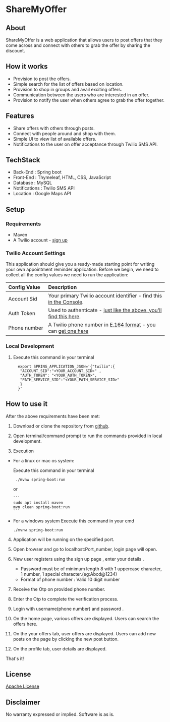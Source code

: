 # ShareMyOffer


## About

ShareMyOffer is a web application that allows users to post offers that they come across and connect with others to grab the offer by sharing the discount.



## How it works

- Provision to post the offers.
- Simple search for the list of offers based on location.
- Provision to shop in groups and avail exciting offers.
- Communication between the users who are interested in an offer.
- Provision to notify the user when others agree to grab the offer together.


## Features

- Share offers with others through posts.
- Connect with people around and shop with them.
- Simple UI to view list of available offers.
- Notifications to the user on offer acceptance through Twilio SMS API.


## TechStack 

- Back-End : Spring boot
- Front-End : Thymeleaf, HTML, CSS, JavaScript
- Database : MySQL
- Notifications : Twilio SMS API
- Location : Google Maps API

## Setup
### Requirements
 - Maven
 - A Twilio account - [sign up](https://www.twilio.com/try-twilio)


### Twilio Account Settings

This application should give you a ready-made starting point for writing your
own appointment reminder application. Before we begin, we need to collect
all the config values we need to run the application:

| Config&nbsp;Value | Description                                                                                                                                                  |
| :---------------- | :----------------------------------------------------------------------------------------------------------------------------------------------------------- |
| Account&nbsp;Sid  | Your primary Twilio account identifier - find this [in the Console](https://www.twilio.com/console).                                                         |
| Auth&nbsp;Token   | Used to authenticate - [just like the above, you'll find this here](https://www.twilio.com/console).                                                         |
| Phone&nbsp;number | A Twilio phone number in [E.164 format](https://en.wikipedia.org/wiki/E.164) - you can [get one here](https://www.twilio.com/console/phone-numbers/incoming) |

### Local Development


1. Execute this command in your terminal 
    ```
      export SPRING_APPLICATION_JSON='{"twilio":{
       "ACCOUNT_SID":"<YOUR_ACCOUNT_SID>" ,
       "AUTH_TOKEN": "<YOUR_AUTH_TOKEN>",
       "PATH_SERVICE_SID":"<YOUR_PATH_SERVICE_SID>" 
       }
      }'
      ```



## How to use it 

After the above requirements have been met:

1. Download or clone the repository from [github](https://github.com/NeerajaGoli/ShareMyOffer).

2. Open terminal/command prompt to run the commands provided in local development.

3. Execution
- For a linux or mac os system:
    
     Execute this command in your terminal 
    ``` 
     ./mvnw spring-boot:run
    ``` 
    or
      
      ```
      sudo apt install maven
      mvn clean spring-boot:run
      ```
   
- For a windows system 
   Execute this command in your cmd
    
    ``` 
    ./mvnw spring-boot:run
    ```
    
4. Application will be running on the specified port.
 
5. Open browser and go to localhost:Port_number, login page will open.

6. New user registers using the sign up page , enter your details .
   
   - Password must be of minimum length 8 with 1 uppercase character, 1 number, 1 special character.(eg:Abcd@1234)
   - Format of phone number : Valid 10 digit number
7. Receive the Otp on provided phone number.
8. Enter the Otp to complete the verification process.
9. Login with username(phone number) and password .
10. On the home page, various offers are displayed. Users can search the offers here.
11. On the your offers tab, user offers are displayed. Users can add new posts on the page by clicking the new post button.
12. On the profile tab, user details are displayed.

 

That's it!

## License

[Apache License](http://www.apache.org/licenses/LICENSE-2.0)

## Disclaimer

No warranty expressed or implied. Software is as is.









 
